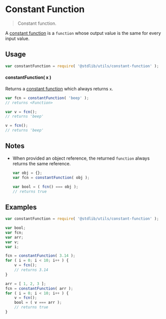 # Constant Function

> Constant function.


<section class="intro">

A [constant function][constant-function] is a `function` whose output value is the same for every input value.

<!-- </intro> -->


<section class="usage">

## Usage

``` javascript
var constantFunction = require( '@stdlib/utils/constant-function' );
```

#### constantFunction( x )

Returns a [constant function][constant-function] which always returns `x`.

``` javascript
var fcn = constantFunction( 'beep' );
// returns <Function>

var v = fcn();
// returns 'beep'

v = fcn();
// returns 'beep'
```

<!-- </usage> -->


<section class="notes">

## Notes

* When provided an object reference, the returned `function` always returns the same reference.

  ``` javascript
  var obj = {};
  var fcn = constantFunction( obj );

  var bool = ( fcn() === obj );
  // returns true
  ```

<!-- </notes> -->


<section class="examples">

## Examples

``` javascript
var constantFunction = require( '@stdlib/utils/constant-function' );

var bool;
var fcn;
var arr;
var v;
var i;

fcn = constantFunction( 3.14 );
for ( i = 0; i < 10; i++ ) {
    v = fcn();
    // returns 3.14
}

arr = [ 1, 2, 3 ];
fcn = constantFunction( arr );
for ( i = 0; i < 10; i++ ) {
    v = fcn();
    bool = ( v === arr );
    // returns true
}
```

<!-- </examples> -->


<section class="links">

[constant-function]: https://en.wikipedia.org/wiki/Constant_function

<!-- </links> -->
